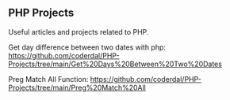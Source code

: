 ## PHP Projects
Useful articles and projects related to PHP.


Get day difference between two dates with php:
https://github.com/coderdal/PHP-Projects/tree/main/Get%20Days%20Between%20Two%20Dates

Preg Match All Function:
https://github.com/coderdal/PHP-Projects/tree/main/Preg%20Match%20All
